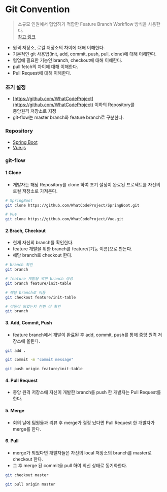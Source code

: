 # Git Convention

> 소규모 인원에서 협업하기 적합한 Feature Branch Workflow 방식을 사용한다.  
> [참고 링크](https://gmlwjd9405.github.io/2017/10/27/how-to-collaborate-on-GitHub-1.html)

-   원격 저장소, 로컬 저장소의 차이에 대해 이해한다.
-   기본적인 git 사용법(init, add, commit, push, pull, clone)에 대해 이해한다.
-   협업에 필요한 기능인 branch, checkout에 대해 이해한다.
-   pull fetch의 차이에 대해 이해한다.
-   Pull Request에 대해 이해한다.

### 초기 설정

-   [https://github.com/WhatCodeProject](https://github.com/WhatCodeProject) 이하의 Repository를  
    중앙원격 저장소로 지정
-   git-flow는 master branch와 feature branch로 구분한다.

### Repository

-   [Spring Boot](https://github.com/WhatCodeProject/SpringBoot)
-   [Vue.js](https://github.com/WhatCodeProject/Vue)

### git-flow

#### 1.Clone

-   개발자는 해당 Repository를 clone 하여 초기 설정이 완료된 프로젝트를 자신의 로컬 저장소로 가져온다.

```bash
# SpringBoot
git clone https://github.com/WhatCodeProject/SpringBoot.git

# Vue
git clone https://github.com/WhatCodeProject/Vue.git
```

#### 2.Brach, Checkout

-   현재 자신의 branch를 확인한다.
-   feature 개발을 위한 branch를 feature/\[기능 이름\]으로 만든다.
-   해당 branch로 checkout 한다.

```bash
# branch 확인
git branch

# feature 개발을 위한 branch 생성
git branch feature/init-table

# 해당 branch로 이동
git checkout feature/init-table

# 이동이 되었는지 한번 더 확인
git branch
```

#### 3\. Add, Commit, Push

-   feature branch에서 개발이 완료된 후 add, commit, push를 통해 중앙 원격 저장소에 올린다.

```bash
git add .

git commit -m "commit message"

git push origin feature/init-table
```

#### 4\. Pull Request

-   중앙 원격 저장소에 자신이 개발한 branch를 push 한 개발자는 Pull Request를 한다.

#### 5\. Merge

-   회의 날에 팀원들과 리뷰 후 merge가 결정 났다면 Pull Request 한 개발자가 merge를 한다.

#### 6\. Pull

-   merge가 되었다면 개발자들은 자신의 local 저장소의 branch를 master로 checkout 한다.
-   그 후 merge 된 commit을 pull 하여 최신 상태로 동기화한다.

```bash
git checkout master

git pull origin master
```
